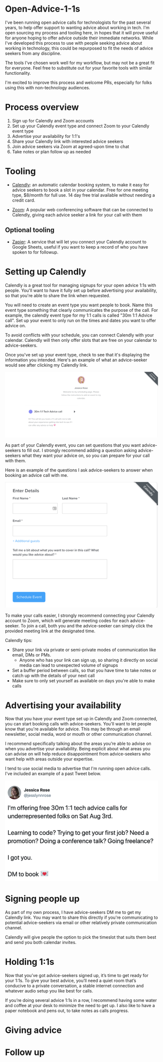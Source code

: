 # Open-Advice-1-1s

I've been running open advice calls for technologists for the past several years, to help offer support to wanting advice about working in tech. I'm open sourcing my process and tooling here, in hopes that it will prove useful for anyone hoping to offer advice outside their immediate networks. While I've developed this process to use with people seeking advice about working in technology, this could be repurposed to fit the needs of advice seekers from any discipline.

The tools I've chosen work well for my workflow, but may not be a great fit for everyone. Feel free to substitute out for your favorite tools with similar functionality.

I'm excited to improve this process and welcome PRs, especially for folks using this with non-technology audiences.

# Process overview
1. Sign up for Calendly and Zoom accounts
2. Set up your Calendly event type and connect Zoom to your Calendly event type
3. Advertise your availability for 1:1's
4. Share your Calendly link with interested advice seekers
5. Join advice seekers via Zoom at agreed-upon time to chat
6. Take notes or plan follow up as needed

# Tooling
* [Calendly](https://calendly.com/): an automatic calendar booking system, to make it easy for advice seekers to book a slot in your calendar. Free for one meeting type, $8/month for full use. 14 day free trial available without needing a credit card.

* [Zoom](https://zoom.us/): A popular web conferencing software that can be connected to Calendly, giving each advice seeker a link for your call with them

## Optional tooling

* [Zapier](https://zapier.com/): A service that will let you connect your Calendly account to Google Sheets, useful if you want to keep a record of who you have spoken to for followup.


# Setting up Calendly

Calendly is a great tool for managing signups for your open advice 1:1s with people. You'll want to have it fully set up before advertising your availability, so that you're able to share the link when requested.

You will need to create an event type you want people to book. Name this event type something that clearly communicates the purpose of the call. For example, the calendly event type for my 1:1 calls is called "30m 1:1 Advice call". Set up your event to only run on the times and dates you want to offer advice on.

To avoid conflicts with your schedule, you can connect Calendly with your calendar. Calendly will then only offer slots that are free on your calendar to advice-seekers.

Once you've set up your event type, check to see that it's displaying the information you intended. Here's an example of what an advice-seeker would see after clicking my Calendly link.

![alt text](calendly1.png "Example view of Calendly event")

As part of your Calendly event, you can set questions that you want advice-seekers to fill out. I strongly recommend adding a question asking advice-seekers what they want your advice on, so you can prepare for your call with them.

Here is an example of the questions I ask advice-seekers to answer when booking an advice call with me.

![alt text](calendly2.png "Example view of Calendly event signup process")

To make your calls easier, I strongly recommend connecting your Calendly account to Zoom, which will generate meeting codes for each advice-seeker. To join a call, both you and the advice-seeker can simply click the provided meeting link at the designated time.

Calendly tips:
* Share your link via private or semi-private modes of communication like email, DMs or PMs.
  * Anyone who has your link can sign up, so sharing it directly on social media can lead to unexpected volume of signups
* Set a buffer period between calls, so that you have time to take notes or catch up with the details of your next call
* Make sure to only set yourself as available on days you're able to make calls


# Advertising your availability
Now that you have your event type set up in Calendly and Zoom connected, you can start booking calls with advice-seekers. You'll want to let people know that you're available for advice. This may be through an email newsletter, social media, word or mouth or other communication channel.

I recommend specifically talking about the areas you’re able to advise on when you advertise your availability. Being explicit about what areas you can advise on will help reduce disappointment from advice-seekers who want help with areas outside your expertise.

I tend to use social media to advertise that I'm running open advice calls. I've included an example of a past Tweet below.

![alt text](tweet.png "A screenshot of a Tweet advertising open advice 1:1 calls")


# Signing people up

As part of my own process, I have advice-seekers DM me to get my Calendly link. You may want to share this directly if you're communicating to potential advice-seekers via email or other relatively private communication channel.

Calendly will give people the option to pick the timeslot that suits them best and send you both calendar invites. 

# Holding 1:1s

Now that you’ve got advice-seekers signed up, it’s time to get ready for your 1:1s. To give your best advice, you’ll need a quiet room that’s conducive to a private conversation, a stable internet connection and whatever audio setup you like best for calls.

If you’re doing several advice 1:1s in a row, I recommend having some water and coffee at your desk to minimize the need to get up. I also like to have a paper notebook and pens out, to take notes as calls progress.

# Giving advice

# Follow up










